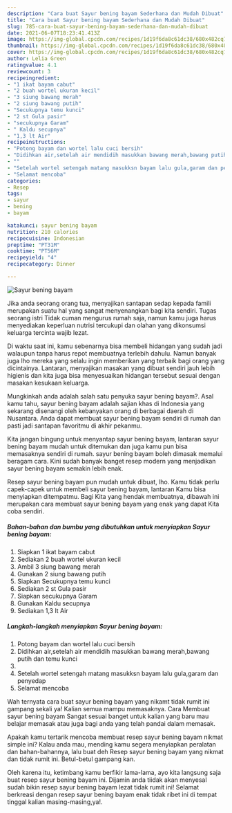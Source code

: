 ```yaml
---
description: "Cara buat Sayur bening bayam Sederhana dan Mudah Dibuat"
title: "Cara buat Sayur bening bayam Sederhana dan Mudah Dibuat"
slug: 785-cara-buat-sayur-bening-bayam-sederhana-dan-mudah-dibuat
date: 2021-06-07T18:23:41.413Z
image: https://img-global.cpcdn.com/recipes/1d19f6da8c61dc38/680x482cq70/sayur-bening-bayam-foto-resep-utama.jpg
thumbnail: https://img-global.cpcdn.com/recipes/1d19f6da8c61dc38/680x482cq70/sayur-bening-bayam-foto-resep-utama.jpg
cover: https://img-global.cpcdn.com/recipes/1d19f6da8c61dc38/680x482cq70/sayur-bening-bayam-foto-resep-utama.jpg
author: Lelia Green
ratingvalue: 4.1
reviewcount: 3
recipeingredient:
- "1 ikat bayam cabut"
- "2 buah wortel ukuran kecil"
- "3 siung bawang merah"
- "2 siung bawang putih"
- "Secukupnya temu kunci"
- "2 st Gula pasir"
- "secukupnya Garam"
- " Kaldu secupnya"
- "1,3 lt Air"
recipeinstructions:
- "Potong bayam dan wortel lalu cuci bersih"
- "Didihkan air,setelah air mendidih masukkan bawang merah,bawang putih dan temu kunci"
- ""
- "Setelah wortel setengah matang masukksn bayam lalu gula,garam dan penyedap"
- "Selamat mencoba"
categories:
- Resep
tags:
- sayur
- bening
- bayam

katakunci: sayur bening bayam 
nutrition: 210 calories
recipecuisine: Indonesian
preptime: "PT31M"
cooktime: "PT56M"
recipeyield: "4"
recipecategory: Dinner

---
```



![Sayur bening bayam](https://img-global.cpcdn.com/recipes/1d19f6da8c61dc38/680x482cq70/sayur-bening-bayam-foto-resep-utama.jpg)

Jika anda seorang orang tua, menyajikan santapan sedap kepada famili merupakan suatu hal yang sangat menyenangkan bagi kita sendiri. Tugas seorang istri Tidak cuman mengurus rumah saja, namun kamu juga harus menyediakan keperluan nutrisi tercukupi dan olahan yang dikonsumsi keluarga tercinta wajib lezat.

Di waktu  saat ini, kamu sebenarnya bisa membeli hidangan yang sudah jadi walaupun tanpa harus repot membuatnya terlebih dahulu. Namun banyak juga lho mereka yang selalu ingin memberikan yang terbaik bagi orang yang dicintainya. Lantaran, menyajikan masakan yang dibuat sendiri jauh lebih higienis dan kita juga bisa menyesuaikan hidangan tersebut sesuai dengan masakan kesukaan keluarga. 



Mungkinkah anda adalah salah satu penyuka sayur bening bayam?. Asal kamu tahu, sayur bening bayam adalah sajian khas di Indonesia yang sekarang disenangi oleh kebanyakan orang di berbagai daerah di Nusantara. Anda dapat membuat sayur bening bayam sendiri di rumah dan pasti jadi santapan favoritmu di akhir pekanmu.

Kita jangan bingung untuk menyantap sayur bening bayam, lantaran sayur bening bayam mudah untuk ditemukan dan juga kamu pun bisa memasaknya sendiri di rumah. sayur bening bayam boleh dimasak memalui beragam cara. Kini sudah banyak banget resep modern yang menjadikan sayur bening bayam semakin lebih enak.

Resep sayur bening bayam pun mudah untuk dibuat, lho. Kamu tidak perlu capek-capek untuk membeli sayur bening bayam, lantaran Kamu bisa menyiapkan ditempatmu. Bagi Kita yang hendak membuatnya, dibawah ini merupakan cara membuat sayur bening bayam yang enak yang dapat Kita coba sendiri.

<!--inarticleads1-->

##### Bahan-bahan dan bumbu yang dibutuhkan untuk menyiapkan Sayur bening bayam:

1. Siapkan 1 ikat bayam cabut
1. Sediakan 2 buah wortel ukuran kecil
1. Ambil 3 siung bawang merah
1. Gunakan 2 siung bawang putih
1. Siapkan Secukupnya temu kunci
1. Sediakan 2 st Gula pasir
1. Siapkan secukupnya Garam
1. Gunakan  Kaldu secupnya
1. Sediakan 1,3 lt Air




<!--inarticleads2-->

##### Langkah-langkah menyiapkan Sayur bening bayam:

1. Potong bayam dan wortel lalu cuci bersih
1. Didihkan air,setelah air mendidih masukkan bawang merah,bawang putih dan temu kunci
1. 
1. Setelah wortel setengah matang masukksn bayam lalu gula,garam dan penyedap
1. Selamat mencoba




Wah ternyata cara buat sayur bening bayam yang nikamt tidak rumit ini gampang sekali ya! Kalian semua mampu memasaknya. Cara Membuat sayur bening bayam Sangat sesuai banget untuk kalian yang baru mau belajar memasak atau juga bagi anda yang telah pandai dalam memasak.

Apakah kamu tertarik mencoba membuat resep sayur bening bayam nikmat simple ini? Kalau anda mau, mending kamu segera menyiapkan peralatan dan bahan-bahannya, lalu buat deh Resep sayur bening bayam yang nikmat dan tidak rumit ini. Betul-betul gampang kan. 

Oleh karena itu, ketimbang kamu berfikir lama-lama, ayo kita langsung saja buat resep sayur bening bayam ini. Dijamin anda tiidak akan menyesal sudah bikin resep sayur bening bayam lezat tidak rumit ini! Selamat berkreasi dengan resep sayur bening bayam enak tidak ribet ini di tempat tinggal kalian masing-masing,ya!.

